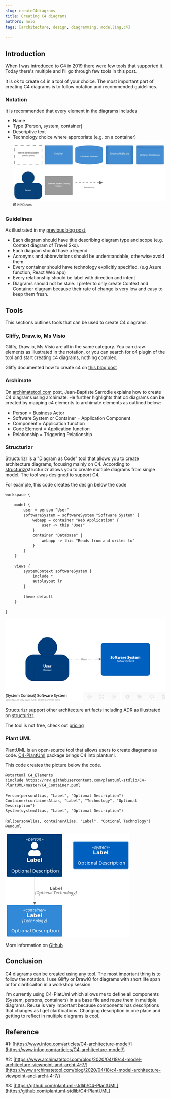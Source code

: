 ```yaml
---
slug: createC4diagrams
title: Creating C4 diagrams
authors: nolo
tags: [architecture, design, diagramming, modelling,c4]

---
```


## Introduction
When I was introduced to C4 in 2019 there were few tools that supported it. Today there's multiple and I'll go through few tools in this post. 

It is ok to create c4 in a tool of your choice. The most important part of creating C4 diagrams is to follow notation and recommended guidelines.
### Notation
It is recommended that every element in the diagrams includes
- Name
- Type (Person, system, container)
- Descriptive text
- Technology choice where appropriate (e.g. on a container)
![notation](/img/blog/c4notation.jpeg)
<sub><sup>#1 infoQ.com</sup></sub>

### Guidelines

As illustrated in my [previous blog post](https://nolomokgosi.com/blog/introductiontoc4),
- Each diagram should have title describing diagram type and scope (e.g. Context diagram of Travel Sko).
- Each diagram should have a legend.
- Acronyms and abbreviations should be understandable, otherwise avoid them.
- Every container should have technology explicitly specified. (e.g Azure function, React Web app)
- Every relationship should be label with direction and intent
- Diagrams should not be stale. I prefer to only create Context and Container diagram because their rate of change is very low and easy to keep them fresh.  

## Tools
This sections outlines tools that can be used to create C4 diagrams. 

### Gliffy, Draw.io, Ms Visio
Gliffy, Draw.io, Ms Visio are all in the same category. You can draw elements as illustrated in the notation, or you can search for c4 plugin of the tool and start creating c4 diagrams, nothing complex.

Gliffy documented how to create c4 on [this blog post](https://www.gliffy.com/blog/c4-model)

### Archimate
On [archimatetool.com](https://www.archimatetool.com/blog/2020/04/18/c4-model-architecture-viewpoint-and-archi-4-7/) post, Jean-Baptiste Sarrodie explains how to create C4 diagrams using archimate. 
He further highlights that c4 diagrams can be created by mapping c4 elements to archimate elements as outlined below:
- Person = Business Actor
- Software System or Container = Application Component
- Component = Application function
- Code Element = Application function
- Relationship = Triggering Relationship

### Structurizr
Structurizr is a "Diagram as Code" tool that allows you to create architecture diagrams, focusing mainly on C4.
According to [structurizr](https://structurizr.com)structurizr allows you to create multiple diagrams from single model. The tool was designed to support C4.

For example, this code creates the design below the code
```
workspace {

    model {
        user = person "User"
        softwareSystem = softwareSystem "Software System" {
            webapp = container "Web Application" {
                user -> this "Uses"
            }
            container "Database" {
                webapp -> this "Reads from and writes to"
            }
        }
    }

    views {
        systemContext softwareSystem {
            include *
            autolayout lr
        }

        theme default
    }

}
```
![structurizr](/img/blog/structuruzrSample.png)

Structurizr support other architecture artifacts including ADR as illustrated on [structurizr](https://structurizr.com/share/39459/decisions/adr-tools).

The tool is not free, check out [pricing](https://structurizr.com/pricing)
### Plant UML
PlantUML is an open-source tool that allows users to create diagrams as code. 
[C4-PlantUml](https://github.com/plantuml-stdlib/C4-PlantUML) package brings C4 into plantuml. 

This code creates the picture below the code.
```
@startuml C4_Elements
!include https://raw.githubusercontent.com/plantuml-stdlib/C4-PlantUML/master/C4_Container.puml

Person(personAlias, "Label", "Optional Description")
Container(containerAlias, "Label", "Technology", "Optional Description")
System(systemAlias, "Label", "Optional Description")

Rel(personAlias, containerAlias, "Label", "Optional Technology")
@enduml
```
![plantUmlSample](/img/blog/plantUmlSample.png)

More information on [Github](https://github.com/plantuml-stdlib/C4-PlantUML)

## Conclusion

C4 diagrams can be created using any tool. The most important thing is to follow the notation. I use Gliffy or DrawIO for diagrams with short life span or for clarificaiton in a workshop session.

I'm currently using C4-PlatUml which allows me to define all components (System, persons, containers) in a a base file and reuse them in multiple diagrams.
Reuse is very important because components has descriptions that changes as I get clarifications. Changing description in one place and getting to reflect in multiple diagrams is cool.


## Reference
#1: [https://www.infoq.com/articles/C4-architecture-model/](https://www.infoq.com/articles/C4-architecture-model/)

#2: [https://www.archimatetool.com/blog/2020/04/18/c4-model-architecture-viewpoint-and-archi-4-7/](https://www.archimatetool.com/blog/2020/04/18/c4-model-architecture-viewpoint-and-archi-4-7/)

#3: [https://github.com/plantuml-stdlib/C4-PlantUML](https://github.com/plantuml-stdlib/C4-PlantUML)